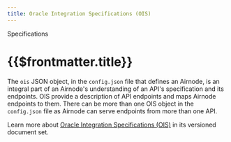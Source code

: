 ```yaml
---
title: Oracle Integration Specifications (OIS)
---
```


<TitleSpan>Specifications</TitleSpan>

# {{$frontmatter.title}}

<VersionWarning/>

<!--TocHeader /> <TOC class="table-of-contents" :include-level="[2,3]" /-->

The `ois` JSON object, in the `config.json` file that defines an Airnode, is an integral part of an Airnode's understanding of an API's specification and its endpoints. OIS provide a description of API endpoints and maps Airnode endpoints to them. There can be more than one OIS object in the `config.json` file as Airnode can serve endpoints from more than one API.

Learn more about [Oracle Integration Specifications (OIS)](/ois/v1.0.0/) in its versioned document set.
